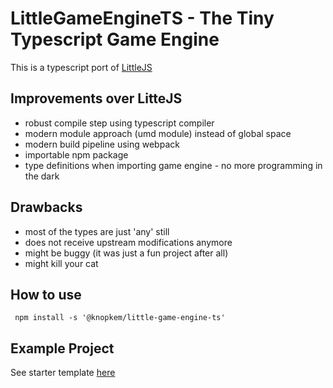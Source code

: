 # LittleGameEngineTS - The Tiny Typescript Game Engine

This is a typescript port of [LittleJS](https://github.com/KilledByAPixel/LittleJS)

## Improvements over LitteJS

* robust compile step using typescript compiler
* modern module approach (umd module) instead of global space
* modern build pipeline using webpack
* importable npm package
* type definitions when importing game engine - no more programming in the dark

## Drawbacks

* most of the types are just 'any' still
* does not receive upstream modifications anymore
* might be buggy (it was just a fun project after all)
* might kill your cat

## How to use

```
 npm install -s '@knopkem/little-game-engine-ts'
```

## Example Project

See starter template [here](https://github.com/knopkem/LittleGameEngineTS-starter)
